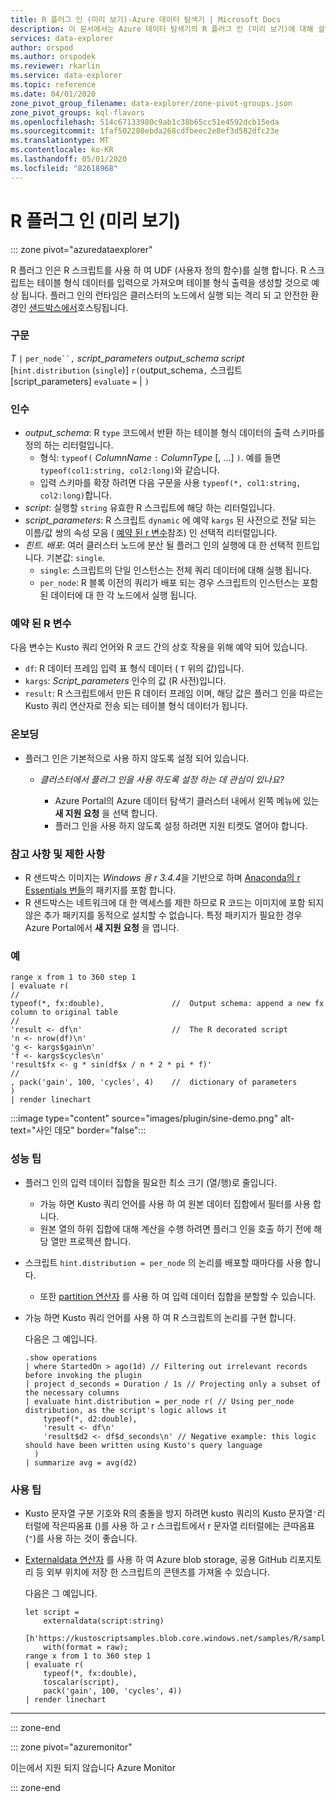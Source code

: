 ```yaml
---
title: R 플러그 인 (미리 보기)-Azure 데이터 탐색기 | Microsoft Docs
description: 이 문서에서는 Azure 데이터 탐색기의 R 플러그 인 (미리 보기)에 대해 설명 합니다.
services: data-explorer
author: orspod
ms.author: orspodek
ms.reviewer: rkarlin
ms.service: data-explorer
ms.topic: reference
ms.date: 04/01/2020
zone_pivot_group_filename: data-explorer/zone-pivot-groups.json
zone_pivot_groups: kql-flavors
ms.openlocfilehash: 514c67133980c9ab1c38b65cc51e4592dcb15eda
ms.sourcegitcommit: 1faf502280ebda268cdfbeec2e8ef3d582dfc23e
ms.translationtype: MT
ms.contentlocale: ko-KR
ms.lasthandoff: 05/01/2020
ms.locfileid: "82618968"
---
```

# <a name="r-plugin-preview"></a>R 플러그 인 (미리 보기)

::: zone pivot="azuredataexplorer"

R 플러그 인은 R 스크립트를 사용 하 여 UDF (사용자 정의 함수)를 실행 합니다. R 스크립트는 테이블 형식 데이터를 입력으로 가져오며 테이블 형식 출력을 생성할 것으로 예상 됩니다.
플러그 인의 런타임은 클러스터의 노드에서 실행 되는 격리 되 고 안전한 환경인 [샌드박스에서](../concepts/sandboxes.md)호스팅됩니다.

### <a name="syntax"></a>구문

*T* `|` `per_node``,` *script_parameters* *output_schema* *script* [`hint.distribution` (`single`)] `r(`output_schema`,` 스크립트 [script_parameters] `evaluate` `=`  | `)`


### <a name="arguments"></a>인수

* *output_schema*: R `type` 코드에서 반환 하는 테이블 형식 데이터의 출력 스키마를 정의 하는 리터럴입니다.
    * 형식: `typeof(` *ColumnName* `:` *ColumnType* [, ...] `)`. 예를 들면 `typeof(col1:string, col2:long)`와 같습니다.
    * 입력 스키마를 확장 하려면 다음 구문을 사용 `typeof(*, col1:string, col2:long)`합니다.
* *script*: 실행할 `string` 유효한 R 스크립트에 해당 하는 리터럴입니다.
* *script_parameters*: R 스크립트 `dynamic` 에 예약 `kargs` 된 사전으로 전달 되는 이름/값 쌍의 속성 모음 ( [예약 된 r 변수](#reserved-r-variables)참조) 인 선택적 리터럴입니다.
* *힌트. 배포*: 여러 클러스터 노드에 분산 될 플러그 인의 실행에 대 한 선택적 힌트입니다.
   기본값: `single`.
    * `single`: 스크립트의 단일 인스턴스는 전체 쿼리 데이터에 대해 실행 됩니다.
    * `per_node`: R 블록 이전의 쿼리가 배포 되는 경우 스크립트의 인스턴스는 포함 된 데이터에 대 한 각 노드에서 실행 됩니다.


### <a name="reserved-r-variables"></a>예약 된 R 변수

다음 변수는 Kusto 쿼리 언어와 R 코드 간의 상호 작용을 위해 예약 되어 있습니다.

* `df`: R 데이터 프레임 입력 표 형식 데이터 ( `T` 위의 값)입니다.
* `kargs`: *Script_parameters* 인수의 값 (R 사전)입니다.
* `result`: R 스크립트에서 만든 R 데이터 프레임 이며, 해당 값은 플러그 인을 따르는 Kusto 쿼리 연산자로 전송 되는 테이블 형식 데이터가 됩니다.

### <a name="onboarding"></a>온보딩


* 플러그 인은 기본적으로 사용 하지 않도록 설정 되어 있습니다.
    * *클러스터에서 플러그 인을 사용 하도록 설정 하는 데 관심이 있나요?*
        
        * Azure Portal의 Azure 데이터 탐색기 클러스터 내에서 왼쪽 메뉴에 있는 **새 지원 요청** 을 선택 합니다.
        * 플러그 인을 사용 하지 않도록 설정 하려면 지원 티켓도 열어야 합니다.

### <a name="notes-and-limitations"></a>참고 사항 및 제한 사항

* R 샌드박스 이미지는 *Windows 용 r 3.4.4*을 기반으로 하며 [Anaconda의 r Essentials 번들](https://docs.anaconda.com/anaconda/packages/r-language-pkg-docs/)의 패키지를 포함 합니다.
* R 샌드박스는 네트워크에 대 한 액세스를 제한 하므로 R 코드는 이미지에 포함 되지 않은 추가 패키지를 동적으로 설치할 수 없습니다. 특정 패키지가 필요한 경우 Azure Portal에서 **새 지원 요청** 을 엽니다.


### <a name="examples"></a>예

```kusto
range x from 1 to 360 step 1
| evaluate r(
//
typeof(*, fx:double),               //  Output schema: append a new fx column to original table 
//
'result <- df\n'                    //  The R decorated script
'n <- nrow(df)\n'
'g <- kargs$gain\n'
'f <- kargs$cycles\n'
'result$fx <- g * sin(df$x / n * 2 * pi * f)'
//
, pack('gain', 100, 'cycles', 4)    //  dictionary of parameters
)
| render linechart 
```

:::image type="content" source="images/plugin/sine-demo.png" alt-text="사인 데모" border="false":::

### <a name="performance-tips"></a>성능 팁

* 플러그 인의 입력 데이터 집합을 필요한 최소 크기 (열/행)로 줄입니다.
    * 가능 하면 Kusto 쿼리 언어를 사용 하 여 원본 데이터 집합에서 필터를 사용 합니다.
    * 원본 열의 하위 집합에 대해 계산을 수행 하려면 플러그 인을 호출 하기 전에 해당 열만 프로젝션 합니다.
* 스크립트 `hint.distribution = per_node` 의 논리를 배포할 때마다를 사용 합니다.
    * 또한 [partition 연산자](partitionoperator.md) 를 사용 하 여 입력 데이터 집합을 분할할 수 있습니다.
* 가능 하면 Kusto 쿼리 언어를 사용 하 여 R 스크립트의 논리를 구현 합니다.

    다음은 그 예입니다. 

    ```kusto    
    .show operations
    | where StartedOn > ago(1d) // Filtering out irrelevant records before invoking the plugin
    | project d_seconds = Duration / 1s // Projecting only a subset of the necessary columns
    | evaluate hint.distribution = per_node r( // Using per_node distribution, as the script's logic allows it
        typeof(*, d2:double),
        'result <- df\n'
        'result$d2 <- df$d_seconds\n' // Negative example: this logic should have been written using Kusto's query language
      )
    | summarize avg = avg(d2)
    ```

### <a name="usage-tips"></a>사용 팁

* Kusto 문자열 구분 기호와 R의 충돌을 방지 하려면 kusto 쿼리의 Kusto 문자열`'`리터럴에 작은따옴표 ()를 사용 하 고 r 스크립트에서 r 문자열 리터럴에는 큰따옴표 (`"`)를 사용 하는 것이 좋습니다.
* [Externaldata 연산자](externaldata-operator.md) 를 사용 하 여 Azure blob storage, 공용 GitHub 리포지토리 등 외부 위치에 저장 한 스크립트의 콘텐츠를 가져올 수 있습니다.
  
  다음은 그 예입니다. 

    ```kusto    
    let script = 
        externaldata(script:string)
        [h'https://kustoscriptsamples.blob.core.windows.net/samples/R/sample_script.r']
        with(format = raw);
    range x from 1 to 360 step 1
    | evaluate r(
        typeof(*, fx:double),
        toscalar(script), 
        pack('gain', 100, 'cycles', 4))
    | render linechart 
    ```

---

::: zone-end

::: zone pivot="azuremonitor"

이는에서 지원 되지 않습니다 Azure Monitor

::: zone-end

